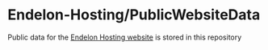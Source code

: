 # Endelon-Hosting/PublicWebsiteData
Public data for the <a href="https://endelon-hosting.de">Endelon Hosting website</a> is stored in this repository
